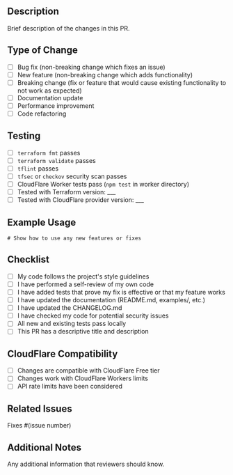 ## Description
Brief description of the changes in this PR.

## Type of Change
- [ ] Bug fix (non-breaking change which fixes an issue)
- [ ] New feature (non-breaking change which adds functionality)
- [ ] Breaking change (fix or feature that would cause existing functionality to not work as expected)
- [ ] Documentation update
- [ ] Performance improvement
- [ ] Code refactoring

## Testing
- [ ] `terraform fmt` passes
- [ ] `terraform validate` passes
- [ ] `tflint` passes
- [ ] `tfsec` or `checkov` security scan passes
- [ ] CloudFlare Worker tests pass (`npm test` in worker directory)
- [ ] Tested with Terraform version: ___
- [ ] Tested with CloudFlare provider version: ___

## Example Usage
```hcl
# Show how to use any new features or fixes
```

## Checklist
- [ ] My code follows the project's style guidelines
- [ ] I have performed a self-review of my own code
- [ ] I have added tests that prove my fix is effective or that my feature works
- [ ] I have updated the documentation (README.md, examples/, etc.)
- [ ] I have updated the CHANGELOG.md
- [ ] I have checked my code for potential security issues
- [ ] All new and existing tests pass locally
- [ ] This PR has a descriptive title and description

## CloudFlare Compatibility
- [ ] Changes are compatible with CloudFlare Free tier
- [ ] Changes work with CloudFlare Workers limits
- [ ] API rate limits have been considered

## Related Issues
Fixes #(issue number)

## Additional Notes
Any additional information that reviewers should know.
